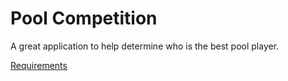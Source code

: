 # Pool Competition 

A great application to help determine who is the best pool player.

[Requirements](Documentation\Requirements.md)

